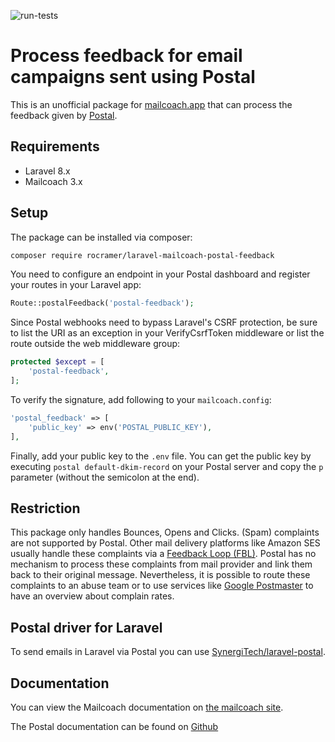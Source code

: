 ![run-tests](https://github.com/rocramer/laravel-mailcoach-postal-feedback/workflows/run-tests/badge.svg)

# Process feedback for email campaigns sent using Postal

This is an unofficial package for [mailcoach.app](https://mailcoach.app/) that can process the feedback given by [Postal](https://github.com/postalhq/postal).

## Requirements

* Laravel 8.x
* Mailcoach 3.x

## Setup

The package can be installed via composer:

```bash
composer require rocramer/laravel-mailcoach-postal-feedback
```
You need to configure an endpoint in your Postal dashboard and register your routes in your Laravel app:

```php
Route::postalFeedback('postal-feedback');
```

Since Postal webhooks need to bypass Laravel's CSRF protection, be sure to list the URI as an exception in your VerifyCsrfToken middleware or list the route outside the web middleware group:

```php
protected $except = [
    'postal-feedback',
];
```
To verify the signature, add following to your `mailcoach.config`:

```php
'postal_feedback' => [
    'public_key' => env('POSTAL_PUBLIC_KEY'),
],
```
Finally, add your public key to the `.env` file.  You can get the public key by executing `postal default-dkim-record` on your Postal server and copy the `p` parameter (without the semicolon at the end).

## Restriction

This package only handles Bounces, Opens and Clicks. (Spam) complaints are not supported by Postal. Other mail delivery platforms like Amazon SES usually handle these complaints via a [Feedback Loop (FBL)](https://support.google.com/mail/answer/6254652?hl=en). Postal has no mechanism to process these complaints from mail provider and link them back to their original message. Nevertheless, it is possible to route these complaints to an abuse team or to use services like [Google Postmaster](https://www.google.com/url?sa=t&rct=j&q=&esrc=s&source=web&cd=&cad=rja&uact=8&ved=2ahUKEwi-77anwZ_sAhXhzoUKHWjFC1UQFjAAegQIAhAC&url=https%3A%2F%2Fwww.gmail.com%2Fpostmaster%2F&usg=AOvVaw1BGfC42LJItAWxj8MhLBHe) to have an overview about complain rates.

## Postal driver for Laravel

To send emails in Laravel via Postal you can use [SynergiTech/laravel-postal](https://github.com/SynergiTech/laravel-postal).

## Documentation

You can view the Mailcoach documentation on [the mailcoach site](https://mailcoach.app).

The Postal documentation can be found on [Github](https://github.com/postalhq/postal/wiki)
